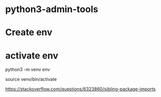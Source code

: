 # python3-admin-tools


# Create env



# activate env

python3 -m venv env

source venv/bin/activate


https://stackoverflow.com/questions/6323860/sibling-package-imports
